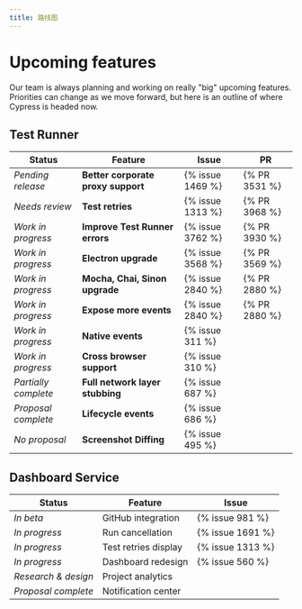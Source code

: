 ```yaml
---
title: 路线图
---
```


# Upcoming features

Our team is always planning and working on really "big" upcoming features. Priorities can change as we move forward, but here is an outline of where Cypress is headed now.

## Test Runner

Status               | Feature                            |  Issue            | PR
---------------------| -----------------------------------|-------------------|---
*Pending release*    | **Better corporate proxy support** |  {% issue 1469 %} | {% PR 3531 %}
*Needs review*       | **Test retries**                   |  {% issue 1313 %} | {% PR 3968 %}
*Work in progress*   | **Improve Test Runner errors**     |  {% issue 3762 %} | {% PR 3930 %}
*Work in progress*   | **Electron upgrade**               |  {% issue 3568 %} | {% PR 3569 %}
*Work in progress*   | **Mocha, Chai, Sinon upgrade**     |  {% issue 2840 %} | {% PR 2880 %}
*Work in progress*   | **Expose more events**             |  {% issue 2840 %} | {% PR 2880 %}
*Work in progress*   | **Native events**                  |  {% issue 311 %}  |
*Work in progress*   | **Cross browser support**          |  {% issue 310 %}  |
*Partially complete* | **Full network layer stubbing**    |  {% issue 687 %}  |
*Proposal complete*  | **Lifecycle events**               |  {% issue 686 %}  |
*No proposal*        | **Screenshot Diffing**             |  {% issue 495  %} |

## Dashboard Service

Status              | Feature              | Issue
--------------------|----------------------|-----------------
*In beta*           | GitHub integration   | {% issue 981 %}
*In progress*       | Run cancellation     | {% issue 1691 %}
*In progress*       | Test retries display | {% issue 1313 %}
*In progress*       | Dashboard redesign   | {% issue 560 %}
*Research & design* | Project analytics    |
*Proposal complete* | Notification center  |